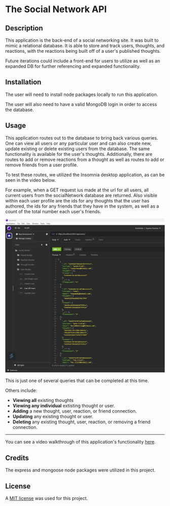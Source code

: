# The Social Network API

## Description
This application is the back-end of a social networking site. It was built to mimic a relational database. It is able to store and track users, thoughts, and reactions, with the reactions being built off of a user's published thoughts.  

Future iterations could include a front-end for users to utilize as well as an expanded DB for further referencing and expanded functionality.  

## Installation
The user will need to install node packages locally to run this application. 

The user will also need to have a valid MongoDB login in order to access the database. 

## Usage
This application routes out to the database to bring back various queries. One can view all users or any particular user and can also create new, update existing or delete existing users from the database. The same functionality is available for the user's thoughts. Additionally, there are routes to add or remove reactions from a thought as well as routes to add or remove friends from a user profile. 

To test these routes, we utilized the Insomnia desktop application, as can be seen in the video below. 

For example, when a GET request ius made at the url for all users, all current users from the socialNetwork database are returned. Also visible within each user profile are the ids for any thoughts that the user has authored, the ids for any friends that they have in the system, as well as a count of the total number each user's friends. 

![the Insomnia window showing the results of accessing the URL to get all users](/assets/allUsers.jpg)

This is just one of several queries that can be completed at this time. 

Others include:
- **Viewing all** existing thoughts
- **Viewing any individual** extisting thought or user. 
- **Adding** a new thought, user, reaction, or friend connection. 
- **Updating** any existing thought or user. 
- **Deleting** any existing thought, user, reaction, or removing a friend connection. 

_______________________________________

You can see a video walkthrough of this application's functionality [here](https://drive.google.com/file/d/15BjPWi6yQLn1VpGvwkMRuBD5iaOO9S6V/view). 

## Credits
The express and mongoose node packages were utilized in this project. 

## License
A [MIT license](https://github.com/aomaits/socialNetworkAPI/blob/main/LICENSE) was used for this project.
